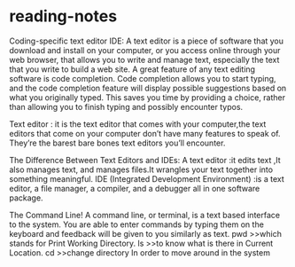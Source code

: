 # reading-notes
Coding-specific text editor IDE:
A text editor is a piece of software that you download and install on your computer, or you access online through your web browser, that allows you to write and manage text, especially the text that you write to build a web site.
A great feature of any text editing software is code completion. Code completion allows you to start typing, and the code completion feature will display possible suggestions based on what you originally typed. This saves you time by providing a choice, rather than allowing you to finish typing and possibly encounter typos.

Text editor :
it is the text editor that comes with your computer,the text editors that come on your computer don’t have many features to speak of. They’re the barest bare bones text editors you’ll encounter.

The Difference Between Text Editors and IDEs:
A text editor :it edits text ,It also manages text, and manages files.It wrangles your text together into something meaningful.
IDE (Integrated Development Environment) :is a text editor, a file manager, a compiler, and a debugger all in one software package.

The Command Line!
A command line, or terminal, is a text based interface to the system. You are able to enter commands by typing them on the keyboard and feedback will be given to you similarly as text.
pwd  >>which stands for Print Working Directory.
ls   >>to know what is there in Current Location.
cd   >>change directory In order to move around in the system
